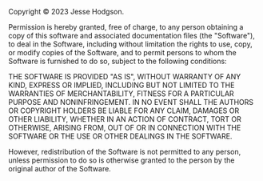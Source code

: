 Copyright © 2023 Jesse Hodgson.

Permission is hereby granted, free of charge, to any person obtaining a copy
of this software and associated documentation files (the "Software"), to deal
in the Software, including without limitation the rights
to use, copy, or modify copies of the Software, and to permit persons to whom the Software is
furnished to do so, subject to the following conditions:

THE SOFTWARE IS PROVIDED "AS IS", WITHOUT WARRANTY OF ANY KIND, EXPRESS OR
IMPLIED, INCLUDING BUT NOT LIMITED TO THE WARRANTIES OF MERCHANTABILITY,
FITNESS FOR A PARTICULAR PURPOSE AND NONINFRINGEMENT. IN NO EVENT SHALL THE
AUTHORS OR COPYRIGHT HOLDERS BE LIABLE FOR ANY CLAIM, DAMAGES OR OTHER
LIABILITY, WHETHER IN AN ACTION OF CONTRACT, TORT OR OTHERWISE, ARISING FROM,
OUT OF OR IN CONNECTION WITH THE SOFTWARE OR THE USE OR OTHER DEALINGS IN THE
SOFTWARE.

However, redistribution of the Software is not permitted to any person,
unless permission to do so is otherwise granted to the person
by the original author of the Software.
